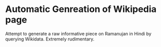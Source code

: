# Automatic Genreation of Wikipedia page
Attempt to generate a raw informative piece on Ramanujan in Hindi by querying Wikidata. Extremely rudimentary. 
